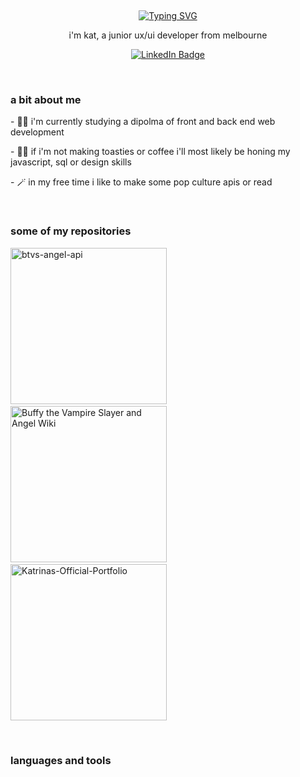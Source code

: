 &nbsp;

<div align='center' id='header'>
  <a href="https://git.io/typing-svg"><img src="https://readme-typing-svg.demolab.com?font=Belanosima&size=40&pause=1000&color=BBF7D0&center=true&vCenter=true&width=435&lines=hello+there" alt="Typing SVG" /></a>
  <p>i'm kat, a junior ux/ui developer from melbourne</p>
</div>

<div align='center' id='socialIcons'>
  <a href='https://www.linkedin.com/in/katrina-gill/'><img src="https://img.shields.io/badge/LinkedIn-blue?style=for-the-badge&logo=linkedin&logoColor=BBF7D0" alt="LinkedIn Badge"/></a> 
</div>

&nbsp;

<h3>a bit about me</h3>
<p>- 👨‍🎓 i'm currently studying a dipolma of front and back end web development</p>
<p>- 🧑‍🍳 if i'm not making toasties or coffee i'll most likely be honing my javascript, sql or design skills</p>
<p>- 🪄 in my free time i like to make some pop culture apis or read</p>

&nbsp;

<h3>some of my repositories</h3>
<div>
  <a href='https://github.com/Thatskat/btvs-angel-api'><img width="250" src="https://github-readme-stats.vercel.app/api/pin/?username=Thatskat&repo=btvs-angel-api&title_color=BBF7D0&bg_color=1f242c&text_color=C7CED3&icon_color=BBF7D0" alt="btvs-angel-api"></a>
  &nbsp;
  <a href='https://github.com/Thatskat/Buffy-the-Vampire-Slayer-And-Angel-Wiki'><img width="250" src="https://github-readme-stats.vercel.app/api/pin/?username=Thatskat&repo=Buffy-the-Vampire-Slayer-And-Angel-Wiki&title_color=BBF7D0&bg_color=1f242c&text_color=C7CED3&icon_color=BBF7D0" alt="Buffy the Vampire Slayer and Angel Wiki"></a>
  &nbsp;
  <a href='https://github.com/Thatskat/Katrinas-Official-Portfolio'><img width="250" src="https://github-readme-stats.vercel.app/api/pin/?username=Thatskat&repo=Katrinas-Official-Portfolio&title_color=BBF7D0&bg_color=1f242c&text_color=C7CED3&icon_color=BBF7D0" alt="Katrinas-Official-Portfolio"></a>
</div>

&nbsp;

<h3>languages and tools</h3>



